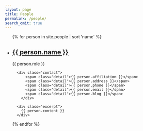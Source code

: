 ```yaml
---
layout: page
title: People
permalink: /people/
search_omit: true
---
```


<ul class="post-list events">
  {% for person in site.people | sort 'name' %}
    <li class="post">
      <h2><a class="post-link" href="#">{{ person.name }}</a></h2>
      <span class="post-meta">{{ person.role }}</span>

      <div class="contact">
	      <span class="detail">{{ person.affiliation }}</span>
	      <span class="detail">{{ person.address }}</span>
	      <span class="detail">{{ person.phone }}</span>
	      <span class="detail">{{ person.email }}</span>
	      <span class="detail">{{ person.blog }}</span>
	    </div>

      <div class="excerpt">
        {{ person.content }}
      </div>
      
   </li>
  {% endfor %}
</ul>